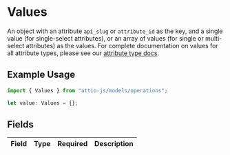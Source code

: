 # Values

An object with an attribute `api_slug` or `attribute_id` as the key, and a single value (for single-select attributes), or an array of values (for single or multi-select attributes) as the values. For complete documentation on values for all attribute types, please see our [attribute type docs](/docs/attribute-types).

## Example Usage

```typescript
import { Values } from "attio-js/models/operations";

let value: Values = {};
```

## Fields

| Field       | Type        | Required    | Description |
| ----------- | ----------- | ----------- | ----------- |
